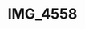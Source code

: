 ---
pid: '191'
layout: photos
title: IMG_4558
filename: IMG_4558.jpg
caption: 
permalink: "/photos/191.html"
---